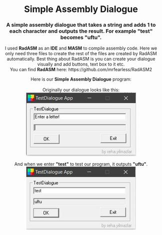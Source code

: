 <div align="center">
 <h1>Simple Assembly Dialogue</h1>
<h3>A simple assembly dialogue that takes a string and adds 1 to each character and outputs the result. For example "test" becomes "uftu".</h3>

<p>I used <strong>RadASM</strong> as an <strong>IDE</strong> and <strong>MASM</strong> to compile assembly code. Here we only need three files to create the rest of the files are created by RadASM automatically. Best thing about RadASM is you can create your dialogue visually and add buttons, text box to it etc.
<br>
You can find <strong>RadASM</strong> here: https://github.com/mrfearless/RadASM2
<p/>


<p>
 Here is our <strong>Simple Assembly Dialogue</strong> program:<br><br>
Originally our dialogue looks like this:<br>
  <img src="https://github.com/rehayilmazlar/simpleAssemblyDialogue/blob/main/Images/1.JPG" />
</p>

<p>
 And when we enter <strong>"test"</strong> to test our program, it outputs <strong>"uftu"</strong>.<br>
  <img src="https://github.com/rehayilmazlar/simpleAssemblyDialogue/blob/main/Images/2.JPG" />
</p>
</div>
